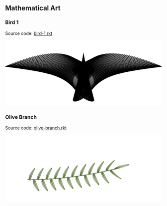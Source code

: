 Mathematical Art
----------------

### Bird 1

Source code: [bird-1.rkt](bird-1.rkt)

![Bird 1](bird-1.svg)

### Olive Branch

Source code: [olive-branch.rkt](olive-branch.rkt)

<img src="olive-branch.svg" alt="Olive Branch" width="700" />



